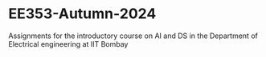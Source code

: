 # EE353-Autumn-2024
Assignments for the introductory course on AI and DS in the Department of Electrical engineering at IIT Bombay 
